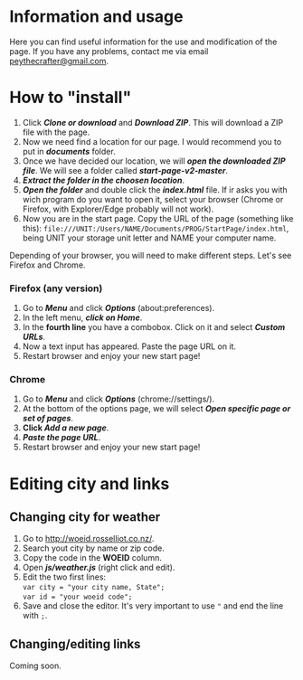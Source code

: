 # Information and usage
Here you can find useful information for the use and modification of the page.
If you have any problems, contact me via email peythecrafter@gmail.com.

# How to "install"
1. Click **_Clone or download_** and **_Download ZIP_**. This will download a ZIP file with the page.
2. Now we need find a location for our page. I would recommend you to put in **_documents_** folder.
3. Once we have decided our location, we will **_open the downloaded ZIP file_**. We will see a folder called **_start-page-v2-master_**.
4. **_Extract the folder in the choosen location_**.
5. **_Open the folder_** and double click the **_index.html_** file. If ir asks you with wich program do you want to open it, select your browser (Chrome or Firefox, with Explorer/Edge probably will not work).
6. Now you are in the start page. Copy the URL of the page (something like this):
  `file:///UNIT:/Users/NAME/Documents/PROG/StartPage/index.html`, being UNIT your storage unit letter and NAME your computer name.

Depending of your browser, you will need to make different steps. Let's see Firefox and Chrome.

### Firefox (any version)
1. Go to **_Menu_** and click **_Options_** (about:preferences).
2. In the left menu, **_click on Home_**.
3. In the **fourth line** you have a combobox. Click on it and select **_Custom URLs_**.
4. Now a text input has appeared. Paste the page URL on it.
5. Restart browser and enjoy your new start page!

### Chrome
1. Go to **_Menu_** and click **_Options_** (chrome://settings/).
2. At the bottom of the options page, we will select **_Open specific page or set of pages_**.
3. **Click _Add a new page_**.
4. **_Paste the page URL_**.
5. Restart browser and enjoy your new start page!

# Editing city and links
## Changing city for weather
1. Go to http://woeid.rosselliot.co.nz/.
2. Search yout city by name or zip code.
3. Copy the code in the **WOEID** column.
4. Open **_js/weather.js_** (right click and edit).
5. Edit the two first lines:<br>
  `var city = "your city name, State";`<br>
  `var id = "your woeid code";`<br>
6. Save and close the editor.
It's very important to use `"` and end the line with `;`.

## Changing/editing links
Coming soon.
